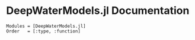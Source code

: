 # DeepWaterModels.jl Documentation

```@autodocs
Modules = [DeepWaterModels.jl]
Order   = [:type, :function]
```
